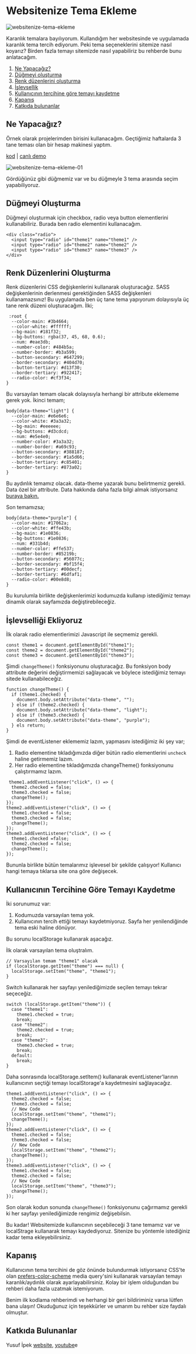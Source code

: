 # Websitenize Tema Ekleme

![websitenize-tema-ekleme](https://i.postimg.cc/X7SCtrJ3/websitenize-tema-ekleme.webp)

Karanlık temalara bayılıyorum. Kullandığım her websitesinde ve uygulamada karanlık tema tercih ediyorum. Peki tema seçeneklerini sitemize nasıl koyarız? Birden fazla temayı sitemizde nasıl yapabiliriz bu rehberde bunu anlatacağım.

1. [Ne Yapacağız?](#ne-yapacağız)
2. [Düğmeyi oluşturma](#düğmeyi-oluşturma)
3. [Renk düzenlerini oluşturma](#renk-düzenlerini-oluşturma)
4. [İşlevsellik](#i̇şlevselliği-ekliyoruz)
5. [Kullanıcının tercihine göre temayı kaydetme](#kullanıcının-tercihine-göre-temayı-kaydetme)
6. [Kapanış](#kapanış)
7. [Katkıda bulunanlar](#katkıda-bulunanlar)

## Ne Yapacağız?
Örnek olarak projelerimden birisini kullanacağım. Geçtiğimiz haftalarda 3 tane teması olan bir hesap makinesi yaptım.

[kod](https://github.com/yusufipk/another-calculator) | [canlı demo](https://yusufipk.github.io/another-calculator/)

![websitenize-tema-ekleme-01](https://i.postimg.cc/SxmzNHCv/websitenize-tema-ekleme-01.webp)

Gördüğünüz gibi düğmemiz var ve bu düğmeyle 3 tema arasında seçim yapabiliyoruz.

## Düğmeyi Oluşturma
Düğmeyi oluşturmak için checkbox, radio veya button elementlerini kullanabiliriz. Burada ben radio elementini kullanacağım.

```
<div class="radio">
  <input type="radio" id="theme1" name="theme1" />
  <input type="radio" id="theme2" name="theme2" />
  <input type="radio" id="theme3" name="theme3" />
</div>
```

## Renk Düzenlerini Oluşturma
Renk düzenlerini CSS değişkenlerini kullanarak oluşturacağız. SASS değişkenlerinin derlenmesi gerektiğinden SASS değişkenleri kullanamazsınız! Bu uygulamada ben üç tane tema yapıyorum dolayısıyla üç tane renk düzeni oluşturacağım. İlki;
```
 :root {
  --color-main: #3b4664;
  --color-white: #ffffff;
  --bg-main: #181f32;
  --bg-buttons: rgba(37, 45, 68, 0.6);
  --num: #eae3db;
  --number-color: #484b5a;
  --number-border: #b3a599;
  --button-secondary: #647299;
  --border-secondary: #404d70;
  --button-tertiary: #d13f30;
  --border-tertiary: #922417;
  --radio-color: #cf3f34;
}
```
Bu varsayılan temam olacak dolayısıyla herhangi bir attribute eklememe gerek yok. İkinci temam;
```
body[data-theme="light"] {
  --color-main: #e6e6e6;
  --color-white: #3a3a32;
  --bg-main: #eeeeee;
  --bg-buttons: #d3cdcd;
  --num: #e5e4e0;
  --number-color: #3a3a32;
  --number-border: #a69c93;
  --button-secondary: #388187;
  --border-secondary: #1a5d66;
  --button-tertiary: #c85401;
  --border-tertiary: #873a02;
}
```

Bu aydınlık temamız olacak. data-theme yazarak bunu belirtmemiz gerekli. Data özel bir attribute. Data hakkında daha fazla bilgi almak istiyorsanız [buraya bakın.](https://developer.mozilla.org/en-US/docs/Web/HTML/Global_attributes/data-*)

Son temamızsa;
```
body[data-theme="purple"] {
  --color-main: #17062a;
  --color-white: #ffe43b;
  --bg-main: #1e0836;
  --bg-buttons: #1e0836;
  --num: #331b4d;
  --number-color: #ffe537;
  --number-border: #85219b;
  --button-secondary: #56077c;
  --border-secondary: #bf15f4;
  --button-tertiary: #00decf;
  --border-tertiary: #6dfaf1;
  --radio-color: #00e8d8;
}
```
Bu kurulumla birlikte değişkenlerimizi kodumuzda kullanıp istediğimiz temayı dinamik olarak sayfamızda değiştirebileceğiz.

## İşlevselliği Ekliyoruz
İlk olarak radio elementlerimizi Javascript ile seçmemiz gerekli.
```
const theme1 = document.getElementById("theme1");
const theme2 = document.getElementById("theme2");
const theme3 = document.getElementById("theme3");
```
Şimdi ``changeTheme()`` fonksiyonunu oluşturacağız. Bu fonksiyon body attribute değerini değiştirmemizi sağlayacak ve böylece istediğimiz temayı sitede kullanabileceğiz.

```
function changeTheme() {
  if (theme1.checked) {
    document.body.setAttribute("data-theme", "");
  } else if (theme2.checked) {
    document.body.setAttribute("data-theme", "light");
  } else if (theme3.checked) {
    document.body.setAttribute("data-theme", "purple");
  } els return;
}
```
Şimdi de eventListener eklememiz lazım, yapmasını istediğimiz iki şey var;

1. Radio elementine tıkladığımızda diğer bütün radio elementlerini ``uncheck`` haline getirmemiz lazım.
2. Her radio elementine tıkladığımızda changeTheme() fonksiyonunu çalıştırmamız lazım.
```
 theme1.addEventListener("click", () => {
  theme2.checked = false;
  theme3.checked = false;
  changeTheme();
});
theme2.addEventListener("click", () => {
  theme1.checked = false;
  theme3.checked = false;
  changeTheme();
});
theme3.addEventListener("click", () => {
  theme1.checked =false;
  theme2.checked = false;
  changeTheme();
});
```

Bununla birlikte bütün temalarımız işlevesel bir şekilde çalışıyor! Kullanıcı hangi temaya tıklarsa site ona göre değişecek.

## Kullanıcının Tercihine Göre Temayı Kaydetme
İki sorunumuz var:

1. Kodumuzda varsayılan tema yok.
2. Kullanıcının tercih ettiği temayı kaydetmiyoruz. Sayfa her yenilendiğinde tema eski haline dönüyor.

Bu sorunu localStorage kullanarak aşacağız.

İlk olarak varsayılan tema oluştralım.

```
// Varsayılan temam "theme1" olacak
if (localStorage.getItem("theme") === null) {
  localStorage.setItem("theme", "theme1");
}
```

Switch kullanarak her sayfayı yenilediğimizde seçilen temayı tekrar seçeceğiz.

```
switch (localStorage.getItem("theme")) {
  case "theme1":
    theme1.checked = true;
    break;
  case "theme2":
    theme2.checked = true;
    break;
  case "theme3":
    theme3.checked = true;
    break;
  default:
    break;
}
```
Daha sonrasında localStorage.setItem() kullanarak eventListener'larının kullanıcının seçtiği temayı localStorage'a kaydetmesini sağlayacağız.

```
theme1.addEventListener("click", () => {
  theme2.checked = false;
  theme3.checked = false;
  // New Code
  localStorage.setItem("theme", "theme1");
  changeTheme();
});
theme2.addEventListener("click", () => {
  theme1.checked = false;
  theme3.checked = false;
  // New Code
  localStorage.setItem("theme", "theme2");
  changeTheme();
});
theme3.addEventListener("click", () => {
  theme1.checked = false;
  theme2.checked = false;
  // New Code
  localStorage.setItem("theme", "theme3");
  changeTheme();
});
```
Son olarak kodun sonunda ``changeTheme()`` fonksiyonunu çağırmamız gerekli ki her sayfayı yenilediğimizde rengimiz değişebilsin.

Bu kadar! Websitemizde kullanıcının seçebileceği 3 tane temamız var ve localStrage kullanarak temayı kaydediyoruz. Sitenize bu yöntemle istediğiniz kadar tema ekleyebilirsiniz.

## Kapanış
Kullanıcının tema tercihini de göz önünde bulundurmak istiyorsanız CSS'te olan [prefers-color-scheme](https://developer.mozilla.org/en-US/docs/Web/CSS/@media/prefers-color-scheme) media query'sini kullanarak varsayılan temayı karanlık/aydınlık olarak ayarlayabilirsiniz. Kolay bir işlem olduğundan bu rehberi daha fazla uzatmak istemiyorum.

Benim ilk kodlama rehberimdi ve herhangi bir geri bildiriminiz varsa lütfen bana ulaşın! Okuduğunuz için teşekkürler ve umarım bu rehber size faydalı olmuştur.

## Katkıda Bulunanlar
Yusuf İpek [website](https://yusufipek.me), [youtube](https://www.youtube.com/channel/UCVBX2n_5egE9XuJL8NUS0Xg)e
